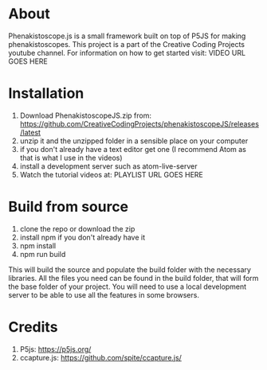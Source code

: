 About
=======

Phenakistoscope.js is a small framework built on top of P5JS for making phenakistoscopes.
This project is a part of the Creative Coding Projects youtube channel.
For information on how to get started visit: VIDEO URL GOES HERE

Installation
=======

  1. Download PhenakistoscopeJS.zip from: https://github.com/CreativeCodingProjects/phenakistoscopeJS/releases/latest
  2. unzip it and the unzipped folder in a sensible place on your computer
  3. if you don't already have a text editor get one (I recommend Atom as that is what I use in the videos)
  4. install a development server such as atom-live-server
  5. Watch the tutorial videos at: PLAYLIST URL GOES HERE

Build from source
=======

  1. clone the repo or download the zip
  2. install npm if you don't already have it
  3. npm install
  4. npm run build

This will build the source and populate the build folder with the necessary libraries.
All the files you need can be found in the build folder, that will form the base folder of your project.
You will need to use a local development server to be able to use all the features in some browsers.


Credits
=======

  1. P5js: https://p5js.org/
  2. ccapture.js: https://github.com/spite/ccapture.js/
